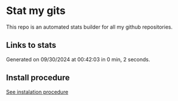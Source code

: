 # Stat my gits

This repo is an automated stats builder for all my github repositories.

## Links to stats


Generated on 09/30/2024 at 00:42:03 in 0 min, 2 seconds.

## Install procedure

[See instalation procedure](./src/install.md)
